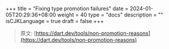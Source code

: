 +++
title = "Fixing type promotion failures"
date = 2024-01-05T20:29:36+08:00
weight = 40
type = "docs"
description = ""
isCJKLanguage = true
draft = false
+++

> 原文: [https://dart.dev/tools/non-promotion-reasons](https://dart.dev/tools/non-promotion-reasons)
